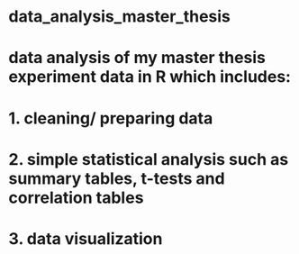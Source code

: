 # data_analysis_master_thesis
#
# data analysis of my master thesis experiment data in R which includes:
# 1. cleaning/ preparing data
# 2. simple statistical analysis such as summary tables, t-tests and correlation tables 
# 3. data visualization
